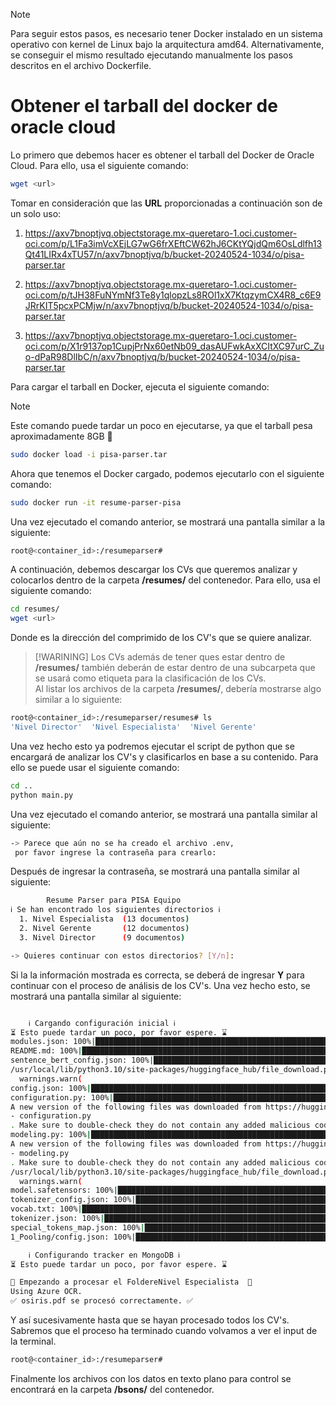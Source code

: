> [!NOTE] 
>Para seguir estos pasos, es necesario tener Docker instalado en un sistema operativo con kernel de Linux bajo la arquitectura amd64. Alternativamente, se conseguir el mismo resultado ejecutando manualmente los pasos descritos en el archivo Dockerfile.
# Obtener el tarball del docker de oracle cloud
Lo primero que debemos hacer es obtener el tarball del Docker de Oracle Cloud. Para ello, usa el siguiente comando:
```bash
wget <url>
```
Tomar en consideración que las **URL** proporcionadas a continuación son de un solo uso:

1. https://axv7bnoptjvq.objectstorage.mx-queretaro-1.oci.customer-oci.com/p/L1Fa3imVcXEjLG7wG6frXEftCW62hJ6CKtYQjdQm6OsLdlfh13Qt41LIRx4xTU57/n/axv7bnoptjvq/b/bucket-20240524-1034/o/pisa-parser.tar

2. https://axv7bnoptjvq.objectstorage.mx-queretaro-1.oci.customer-oci.com/p/tJH38FuNYmNf3Te8y1qlopzLs8ROl1xX7KtqzymCX4R8_c6E9JRrKIT5pcxPCMjw/n/axv7bnoptjvq/b/bucket-20240524-1034/o/pisa-parser.tar

3. https://axv7bnoptjvq.objectstorage.mx-queretaro-1.oci.customer-oci.com/p/X1r9137op1CupjPrNx60etNb09_dasAUFwkAxXCItXC97urC_Zuo-dPaR98DlIbC/n/axv7bnoptjvq/b/bucket-20240524-1034/o/pisa-parser.tar

Para cargar el tarball en Docker, ejecuta el siguiente comando:

> [!NOTE]
> Este comando puede tardar un poco en ejecutarse, ya que el tarball pesa aproximadamente 8GB 🥶

```bash
sudo docker load -i pisa-parser.tar
```

Ahora que tenemos el Docker cargado, podemos ejecutarlo con el siguiente comando:

```bash
sudo docker run -it resume-parser-pisa
```

Una vez ejecutado el comando anterior, se mostrará una pantalla similar a la siguiente:

```bash
root@<container_id>:/resumeparser#
```

A continuación, debemos descargar los CVs que queremos analizar y colocarlos dentro de la carpeta **/resumes/** del contenedor. Para ello, usa el siguiente comando:

```bash
cd resumes/
wget <url>
```

Donde **<url>** es la dirección del comprimido de los CV's que se quiere analizar. 
> [!WARINING]
> Los CVs además de tener ques estar dentro de **/resumes/** también deberán de estar dentro de una subcarpeta que se usará como etiqueta para la clasificación de los CVs.    
Al listar los archivos de la carpeta **/resumes/**, debería mostrarse algo similar a lo siguiente:

```bash
root@<container_id>:/resumeparser/resumes# ls
'Nivel Director'  'Nivel Especialista'  'Nivel Gerente'
```

Una vez hecho esto ya podremos ejecutar el script de python que se encargará de analizar los CV's y clasificarlos en base a su contenido. Para ello se puede usar el siguiente comando:

```bash
cd ..
python main.py
```

Una vez ejecutado el comando anterior, se mostrará una pantalla similar al siguiente:

```bash
-> Parece que aún no se ha creado el archivo .env,
 por favor ingrese la contraseña para crearlo:
```
Después de ingresar la contraseña, se mostrará una pantalla similar al siguiente:

```bash
        Resume Parser para PISA Equipo
ℹ️ Se han encontrado los siguientes directorios ℹ️
  1. Nivel Especialista  (13 documentos)
  2. Nivel Gerente       (12 documentos)
  3. Nivel Director      (9 documentos)

-> Quieres continuar con estos directorios? [Y/n]:
```
Si la la información mostrada es correcta, se deberá de ingresar **Y** para continuar con el proceso de análisis de los CV's. Una vez hecho esto, se mostrará una pantalla similar al siguiente:

```bash

    ℹ️ Cargando configuración inicial ℹ️
⏳ Esto puede tardar un poco, por favor espere. ⌛
modules.json: 100%|█████████████████████████████████████████████████████████████████████████████████████████████████████████| 229/229 [00:00<00:00, 802kB/s]
README.md: 100%|███████████████████████████████████████████████████████████████████████████████████████████████████████| 71.1k/71.1k [00:00<00:00, 10.1MB/s]
sentence_bert_config.json: 100%|██████████████████████████████████████████████████████████████████████████████████████████| 54.0/54.0 [00:00<00:00, 269kB/s]
/usr/local/lib/python3.10/site-packages/huggingface_hub/file_download.py:1132: FutureWarning: `resume_download` is deprecated and will be removed in version 1.0.0. Downloads always resume when possible. If you want to force a new download, use `force_download=True`.
  warnings.warn(
config.json: 100%|█████████████████████████████████████████████████████████████████████████████████████████████████████| 1.35k/1.35k [00:00<00:00, 6.48MB/s]
configuration.py: 100%|████████████████████████████████████████████████████████████████████████████████████████████████| 7.13k/7.13k [00:00<00:00, 28.6MB/s]
A new version of the following files was downloaded from https://huggingface.co/Alibaba-NLP/new-impl:
- configuration.py
. Make sure to double-check they do not contain any added malicious code. To avoid downloading new versions of the code file, you can pin a revision.
modeling.py: 100%|█████████████████████████████████████████████████████████████████████████████████████████████████████| 57.3k/57.3k [00:00<00:00, 62.2MB/s]
A new version of the following files was downloaded from https://huggingface.co/Alibaba-NLP/new-impl:
- modeling.py
. Make sure to double-check they do not contain any added malicious code. To avoid downloading new versions of the code file, you can pin a revision.
/usr/local/lib/python3.10/site-packages/huggingface_hub/file_download.py:1132: FutureWarning: `resume_download` is deprecated and will be removed in version 1.0.0. Downloads always resume when possible. If you want to force a new download, use `force_download=True`.
  warnings.warn(
model.safetensors: 100%|██████████████████████████████████████████████████████████████████████████████████████████████████| 547M/547M [00:03<00:00, 174MB/s]
tokenizer_config.json: 100%|███████████████████████████████████████████████████████████████████████████████████████████| 1.38k/1.38k [00:00<00:00, 3.21MB/s]
vocab.txt: 100%|█████████████████████████████████████████████████████████████████████████████████████████████████████████| 232k/232k [00:00<00:00, 26.5MB/s]
tokenizer.json: 100%|████████████████████████████████████████████████████████████████████████████████████████████████████| 712k/712k [00:00<00:00, 54.2MB/s]
special_tokens_map.json: 100%|█████████████████████████████████████████████████████████████████████████████████████████████| 695/695 [00:00<00:00, 2.02MB/s]
1_Pooling/config.json: 100%|███████████████████████████████████████████████████████████████████████████████████████████████| 297/297 [00:00<00:00, 1.20MB/s]

    ℹ️ Configurando tracker en MongoDB ℹ️
⏳ Esto puede tardar un poco, por favor espere. ⌛

📁 Empezando a procesar el FoldereNivel Especialista  📁
Using Azure OCR.
✅ osiris.pdf se procesó correctamente. ✅
```
Y así sucesivamente hasta que se hayan procesado todos los CV's. 
Sabremos que el proceso ha terminado cuando volvamos a ver el input de la terminal.

```bash
root@<container_id>:/resumeparser#
```

Finalmente los archivos con los datos en texto plano para control se encontrará en la carpeta **/bsons/** del contenedor. 

